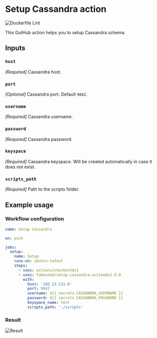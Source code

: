# Setup Cassandra action
![Dockerfile Lint](https://github.com/fabasoad/setup-cassandra-action/workflows/Dockerfile%20Lint/badge.svg)

This GutHub action helps you to setup Cassandra schema.

## Inputs

### `host`

_[Required]_ Cassandra host.

### `port`

_[Optional]_ Cassandra port. Default `9042`.

### `username`

_[Required]_ Cassandra username.

### `password`

_[Required]_ Cassandra password.

### `keyspace`

_[Required]_ Cassandra keyspace. Will be created automatically in case it does not exist.

### `scripts_path`

_[Required]_ Path to the scripts folder.

## Example usage

### Workflow configuration

```yaml
name: Setup Cassandra

on: push

jobs:
  setup:
    name: Setup
    runs-on: ubuntu-latest
    steps:
      - uses: actions/checkout@v1
      - uses: fabasoad/setup-cassandra-action@v1.0.0
        with:
          host: '192.13.131.0'
          port: 9042
          username: ${{ secrets.CASSANDRA_USERNAME }}
          password: ${{ secrets.CASSANDRA_PASSWORD }}
          keyspace_name: test
          scripts_path: './scripts'
```

### Result
![Result](https://raw.githubusercontent.com/fabasoad/setup-cassandra-action/master/screenshot.png)